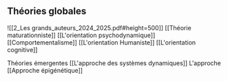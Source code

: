 ## Théories globales
![[2_Les grands_auteurs_2024_2025.pdf#height=500]]
[[Théorie maturationniste]]
[[L'orientation psychodynamique]]
[[Comportementalisme]]
[[L'orientation Humaniste]]
[[L'orientation cognitive]]

Théories émergentes
[[L'approche des systèmes dynamiques]]
L'approche [[Approche épigénétique]]